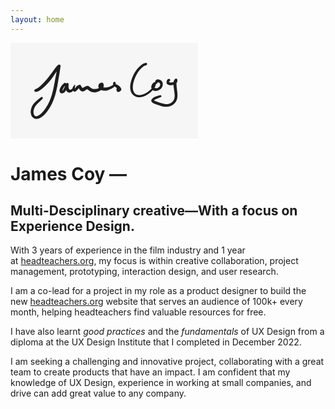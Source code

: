 ```yaml
---
layout: home
---
```

<div class='written-name'>
<svg xmlns="http://www.w3.org/2000/svg" direction="ltr" width="299.5837841666844" height="153.69825356474678" viewBox="3802.789547343494 602.3146832692447 299.5837841666844 153.69825356474678" stroke-linecap="round" stroke-linejoin="round" style="background-color: #F6F6F6;" encoding="UTF-8&quot;"><defs><g>
					<pattern id="hash_pattern" width="8" height="8" patternUnits="userSpaceOnUse" strokelinecap="round" stroke="white">
						<line x1="0.6666666666666666" y1="2" x2="2" y2="0.6666666666666666"/>
						<line x1="3.333333333333333" y1="4.666666666666666" x2="4.666666666666666" y2="3.333333333333333"/>
						<line x1="6" y1="7.333333333333333" x2="7.333333333333333" y2="6"/>
					</pattern>
					<mask id="hash_mask">
						<rect x="-100%" y="-100%" width="200%" height="200%" fill="url(#hash_pattern)"/>
					</mask>
				</g><style/></defs><path d="M1.0931,-2.7419 Q2.8317,-3.4165 5.187,-5.3035 T10.7114,-10.39 17.2658,-17.3921 23.5426,-25.2078 28.9409,-32.6189 33.042,-37.9608 35.2209,-40.3359 36.023,-40.9788 36.5052,-41.339 37.0642,-41.5621 37.6619,-41.6328 38.2575,-41.5465 38.8105,-41.309 39.2832,-40.9364 39.6433,-40.4542 39.8664,-39.8952 39.9372,-39.2975 39.8509,-38.7019 39.2533,-34.4327 37.8293,-25.3731 35.7909,-13.3749 33.0268,0.643 28.9972,14.1778 23.4506,26.0069 16.7596,35.6578 9.1447,42.6554 1.1726,45.3446 -5.1304,42.5063 -7.8688,35.5146 -6.6989,27.3804 -2.6428,20.5758 4.3043,14.0448 9.7653,10.262 11.3619,11.0686 11.2276,12.8524 9.5282,13.4108 8.362,12.0545 9.1689,10.458 10.9526,10.5926 11.511,12.2919 7.1782,16.932 1.0947,22.8875 -2.1984,28.2566 -3.4762,34.2827 -2.3418,39.2527 0.8313,41.2243 6.1551,38.985 12.6941,32.7982 18.8052,23.8217 23.9263,12.6549 27.7893,-0.4109 30.6313,-14.2954 32.8401,-26.2795 34.3812,-34.2478 35.5864,-39.1844 36.5052,-41.339 37.0642,-41.5621 37.6619,-41.6328 38.2575,-41.5465 38.8105,-41.309 39.2832,-40.9364 39.6433,-40.4542 39.8664,-39.8952 39.9372,-39.2975 39.8509,-38.7019 39.6133,-38.1489 38.8956,-37.4194 36.898,-35.0513 33.0738,-29.6875 27.697,-21.9002 21.1926,-13.6483 14.1389,-6.344 7.4751,-0.897 2.497,1.6209 0.2254,2.1121 -0.6001,2.0376 -1.3342,1.6528 -1.8651,1.0164 -2.1121,0.2253 -2.0375,-0.6002 -1.6527,-1.3342 -1.0163,-1.8652 -0.6454,-2.0673 1.0931,-2.7419 Z" fill="#1d1d1d" stroke-linecap="round" transform="matrix(1, 0, 0, 1, 3842.9907, 678.614)" opacity="1"/><path d="M-0.2407,3.1136 Q-1.8452,4.8635 -2.8276,6.8051 T-4.1763,10.3271 -3.3438,9.9856 -1.4421,6.6115 -0.1246,3.582 1.1587,0.756 1.9607,-0.7281 2.2839,-1.1566 2.7069,-1.4869 3.2011,-1.6964 3.7326,-1.7709 4.2653,-1.7053 4.7628,-1.504 5.1913,-1.1809 5.5216,-0.7578 5.7311,-0.2637 5.8056,0.2679 5.6624,2.7179 6.0961,7.0419 8.6242,9.0786 11.8086,7.243 14.0264,4.5042 15.6241,5.5465 17.0548,5.6834 21.1041,1.9968 25.2774,2.1695 27.0954,5.5108 30.0203,5.4199 34.5538,3.1881 38.8501,4.2055 42.841,7.027 48.1547,7.9619 53.8049,6.6027 57.6618,3.2823 59.263,3.1608 62.8108,5.4558 68.2407,5.2242 72.4312,3.784 75.9493,1.8644 79.0397,0.2738 82.5909,0.6393 86.0538,2.6805 88.8562,5.3389 90.2001,8.5689 87.6143,11.7972 83.5162,12.0964 82.3618,8.3109 83.5457,4.8264 85.6478,4.3677 86.876,6.1343 85.7138,7.9449 83.5962,7.5641 83.1378,5.462 84.9046,4.234 86.7151,5.3961 86.0785,7.1135 83.3805,6.6653 79.1305,3.62 76.8401,-0.9332 78.975,-3.5772 81.132,-1.3449 80.6141,2.3653 77.9446,5.0932 73.9359,7.7129 68.951,9.7792 63.3317,10.7087 57.9255,9.7013 54.3151,6.6497 53.4157,2.8218 54.5827,-0.3874 58.1864,-2.1934 61.6877,0.0716 61.7834,4.325 59.9024,7.3353 57.3908,9.8336 54.1087,11.7647 49.9373,13.1076 45.4176,13.2667 41.3353,12.191 37.4342,9.5597 34.1439,8.8436 31.3822,10.8153 27.9739,11.7707 23.9188,9.5264 21.5732,5.482 22.4769,4.1153 21.8539,6.8159 17.8933,11.2635 13.5578,11.3552 12.003,6.928 14.1682,2.5374 16.1569,0.9464 16.1014,4.0225 15.0684,8.2255 12.0973,11.6679 7.9153,13.7661 4.3224,12.7714 1.7282,9.8039 0.8849,6.1574 1.5056,1.686 2.2839,-1.1566 2.7069,-1.4869 3.2011,-1.6964 3.7326,-1.7709 4.2653,-1.7053 4.7628,-1.504 5.1913,-1.1809 5.5216,-0.7578 5.7311,-0.2637 5.8056,0.2679 5.74,0.8006 4.9876,2.2604 3.6583,5.1852 2.1788,8.75 0.1026,12.289 -4.0879,14.7933 -8.1283,13.263 -8.5191,8.703 -6.3544,4.1743 -3.1271,0.2541 -1.0509,-1.5728 -0.369,-1.8552 0.3691,-1.8552 1.051,-1.5727 1.5728,-1.0508 1.8552,-0.3689 1.8552,0.3692 1.5727,1.051 1.3637,1.3638 -0.2407,3.1136 Z" fill="#1d1d1d" stroke-linecap="round" transform="matrix(1, 0, 0, 1, 3889.9682, 668.1746)" opacity="1"/><path d="M-1.2239,2.3594 Q-2.9717,2.8824 -4.7871,4.2905 T-8.8358,8.0892 -13.2053,13.7796 -17.1087,21.1873 -19.9655,29.4107 -21.0531,37.1709 -20.0149,43.4158 -17.1055,47.4941 -12.7955,49.3854 -7.6504,49.2902 -2.3568,47.5835 2.5165,44.7892 6.77,41.4473 9.8949,38.2506 11.848,34.8224 12.6334,35.1089 14.634,38.3162 19.1258,38.0481 22.4347,34.8957 22.5452,31.2123 20.0139,29.2636 18.3388,29.6994 17.6892,31.183 15.8188,31.616 14.7031,30.0537 15.7196,28.4251 17.6132,28.741 18.0459,30.6114 16.4834,31.7269 14.8549,30.7105 14.8474,27.7719 16.8273,25.0726 20.1059,24.499 23.6114,25.8561 26.127,28.6053 26.9397,32.112 26.3728,35.6809 24.7241,38.6522 22.0948,40.9432 18.5249,42.594 14.5206,43.0473 10.9305,41.6395 8.823,38.667 8.6121,35.239 10.6129,31.2719 14.1256,29.181 15.8962,31.7116 14.6354,36.3648 12.1305,40.3409 8.7441,43.904 4.1695,47.6178 -1.3003,50.8434 -7.6183,52.8676 -14.2477,52.7972 -20.1005,49.925 -23.9819,44.3182 -25.2565,36.6729 -24.0013,28.0117 -20.8059,19.184 -16.4291,11.2271 -11.4952,5.0671 -6.5425,0.8027 -2.3236,-1.3472 -0.1526,-1.8667 0.5734,-1.783 1.2121,-1.4279 1.6662,-0.8553 1.8667,-0.1526 1.783,0.5734 1.4278,1.2121 0.8552,1.6663 0.5239,1.8364 -1.2239,2.3594 Z" fill="#1d1d1d" stroke-linecap="round" transform="matrix(1, 0, 0, 1, 4019.5004, 636.2118)" opacity="1"/><path d="M0.1015,2.2667 Q-0.7791,2.7298 1.1642,3.5006 T5.8637,3.5076 10.0997,2.0398 11.8491,3.1437 12.1663,7.4808 12.6404,13.2443 13.4557,19.9643 13.6172,26.6921 12.0442,32.8554 8.0831,38.0357 2.1272,41.5757 -5.1623,42.6469 -12.8058,41.3079 -19.4713,39.0809 -24.4645,37.1362 -27.8077,34.3598 -26.8802,29.92 -22.4973,26.6351 -17.251,24.9107 -13.1554,24.238 -12.0513,25.5298 -12.8224,27.0441 -14.5165,26.9112 -15.042,25.2952 -13.75,24.1913 -12.2358,24.9626 -12.3687,26.6566 -15.9907,28.4943 -21.8724,30.9407 -22.8604,33.1392 -18.0838,34.9689 -11.982,37.023 -5.6578,38.3595 0.0937,37.7759 4.7834,35.2949 7.8827,31.617 9.134,26.7429 8.8838,20.5417 7.9574,13.6245 7.3705,7.2882 7.5297,2.3858 9.5829,-1.5913 12.7363,-2.0994 13.4576,1.8235 11.5174,5.4045 8.4059,7.1977 4.4478,8.1511 0.2341,7.8562 -3.0881,6.142 -3.6439,2.1269 -1.9604,-1.2545 -0.5996,-1.9229 0.1819,-2.006 0.9358,-1.7837 1.5471,-1.2898 1.923,-0.5995 2.006,0.182 1.7836,0.9358 1.2897,1.5472 0.982,1.8037 0.1015,2.2667 Z" fill="#1d1d1d" stroke-linecap="round" transform="matrix(1, 0, 0, 1, 4056.2819, 661.9231)" opacity="1"/></svg>
        </div>

# James Coy &mdash;
## Multi-Desciplinary creative&mdash;With a focus on Experience Design.
With 3 years of experience in the film industry and 1 year at [headteachers.org](http://headteachers.org/), my focus is within creative collaboration, project management, prototyping, interaction design, and user research.

I am a co-lead for a project in my role as a product designer to build the new [headteachers.org](http://headteachers.org/) website that serves an audience of 100k+ every month, helping headteachers find valuable resources for free.

I have also learnt *good practices* and the *fundamentals* of UX Design from a diploma at the UX Design Institute that I completed in December 2022.

I am seeking a challenging and innovative project, collaborating with a great team to create products that have an impact. I am confident that my knowledge of UX Design, experience in working at small companies, and drive can add great value to any company.